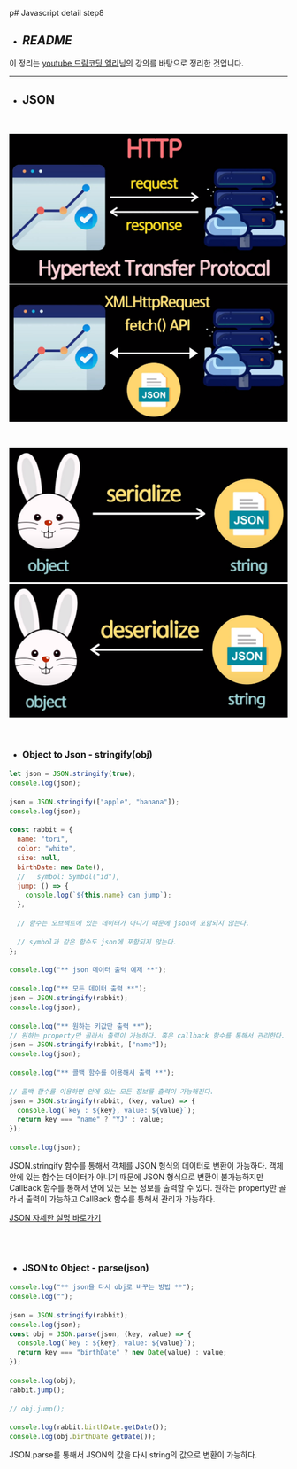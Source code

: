 p# Javascript detail step8

- ## _**README**_

이 정리는 [youtube 드림코딩 엘리](https://www.youtube.com/watch?v=tJieVCgGzhs&list=PLv2d7VI9OotTVOL4QmPfvJWPJvkmv6h-2&index=2)님의 강의를 바탕으로 정리한 것입니다.

---

- ## JSON

<br/>

<p align="center">
<img src="https://github.com/dudwns9331/WebStudy/blob/master/study-js_with_ellie/detail/images/JSON_ex1.png">
<img src="https://github.com/dudwns9331/WebStudy/blob/master/study-js_with_ellie/detail/images/JSON_ex2.png">
</p>

<br/>

<p align="center">
<img src="https://github.com/dudwns9331/WebStudy/blob/master/study-js_with_ellie/detail/images/JSON_ex3.png">
<img src="https://github.com/dudwns9331/WebStudy/blob/master/study-js_with_ellie/detail/images/JSON_ex4.png">

</p>

<br/>

- ### Object to Json - stringify(obj)

```js
let json = JSON.stringify(true);
console.log(json);

json = JSON.stringify(["apple", "banana"]);
console.log(json);

const rabbit = {
  name: "tori",
  color: "white",
  size: null,
  birthDate: new Date(),
  //   symbol: Symbol("id"),
  jump: () => {
    console.log(`${this.name} can jump`);
  },

  // 함수는 오브젝트에 있는 데이터가 아니기 떄문에 json에 포함되지 않는다.

  // symbol과 같은 함수도 json에 포함되지 않는다.
};

console.log("** json 데이터 출력 예제 **");

console.log("** 모든 데이터 출력 **");
json = JSON.stringify(rabbit);
console.log(json);

console.log("** 원하는 키값만 출력 **");
// 원하는 property만 골라서 출력이 가능하다. 혹은 callback 함수를 통해서 관리한다.
json = JSON.stringify(rabbit, ["name"]);
console.log(json);

console.log("** 콜백 함수를 이용해서 출력 **");

// 콜백 함수를 이용하면 안에 있는 모든 정보를 출력이 가능해진다.
json = JSON.stringify(rabbit, (key, value) => {
  console.log(`key : ${key}, value: ${value}`);
  return key === "name" ? "YJ" : value;
});

console.log(json);
```

JSON.stringify 함수를 통해서 객체를 JSON 형식의 데이터로 변환이 가능하다. 객체 안에 있는 함수는 데이터가 아니기 때문에 JSON 형식으로 변환이 불가능하지만 CallBack 함수를 통해서 안에 있는 모든 정보를 출력할 수 있다. 원하는 property만 골라서 출력이 가능하고 CallBack 함수를 통해서 관리가 가능하다.

[JSON 자세한 설명 바로가기](https://developer.mozilla.org/ko/docs/Web/JavaScript/Reference/Global_Objects/JSON)

<br/>
<br/>

- ### JSON to Object - parse(json)

```js
console.log("** json을 다시 obj로 바꾸는 방법 **");
console.log("");

json = JSON.stringify(rabbit);
console.log(json);
const obj = JSON.parse(json, (key, value) => {
  console.log(`key : ${key}, value: ${value}`);
  return key === "birthDate" ? new Date(value) : value;
});

console.log(obj);
rabbit.jump();

// obj.jump();

console.log(rabbit.birthDate.getDate());
console.log(obj.birthDate.getDate());
```

JSON.parse를 통해서 JSON의 값을 다시 string의 값으로 변환이 가능하다.
